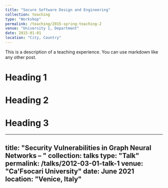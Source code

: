```yaml
---
title: "Secure Software Design and Engineering"
collection: teaching
type: "Workshop"
permalink: /teaching/2015-spring-teaching-2
venue: "University 1, Department"
date: 2015-01-01
location: "City, Country"
---
```


This is a description of a teaching experience. You can use markdown like any other post.

Heading 1
======

Heading 2
======

Heading 3
======







---
title: "Security Vulnerabilities in Graph Neural Networks – "
collection: talks
type: "Talk"
permalink: /talks/2012-03-01-talk-1
venue: "Ca'Fsocari University"
date: June 2021
location: "Venice, Italy"
---


